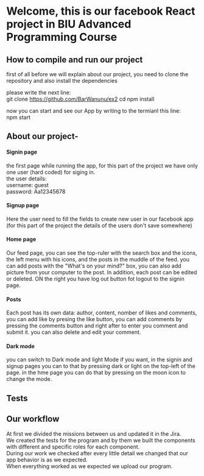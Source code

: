 # Welcome, this is our facebook React project in BIU Advanced Programming Course

## How to compile and run our project
first of all before we will explain about our project, you need to clone the repository and also install the dependencies

please write the next line: <br> 
git clone https://github.com/BarWanunu/ex2 cd npm install

now you can start and see our App by writing to the termianl this line: <br> 
npm start

## About our project-
#### Signin page
the first page while running the app, for this part of the project we have only one user (hard coded) for siging in. <br> 
the user details: <br> 
username: guest <br>
password: Aa12345678

#### Signup page
Here the user need to fill the fields to create new user in our facebook app (for this part of the project the details of the users don't save somewhere)

#### Home page
Our feed page, you can see the top-ruler with the search box and the icons, the left menu with his icons, and the posts in the muddle of the feed. you can add posts with the "What's on your mind?" box, you can also add picture from your computer to the post. In addition, each post can be edited or deleted. ON the right you have log out button fot logout to the signin page.

#### Posts
Each post has its own data: author, content, nomber of likes and comments, you can add like by presing the like button, you can add comments by pressing the comments button and right after to enter you comment and submit it. you can also delete and edit your comment.

#### Dark mode
you can switch to Dark mode and light Mode if you want, in the signin and signup pages you can to that by pressing dark or light on the top-left of the page. in the hme page you can do that by pressing on the moon icon to change the mode.



## Tests


## Our workflow

At first we divided the missions between us and updated it in the Jira. <br>
We created the tests for the program and by them we built the components with different and specific roles for each component. <br>
During our work we checked after every little detail we changed that our app behavior is as we expected. <br> 
When everything worked as we expected we upload our program. <br>












